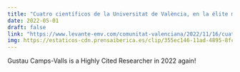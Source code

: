 ```yaml
---
title: "Cuatro científicos de la Universitat de València, en la élite mundial por las citas de sus artículos"
date: 2022-05-01
draft: false
link: "https://www.levante-emv.com/comunitat-valenciana/2022/11/16/cuatro-cientificos-universitat-valencia-elite-78655408.html"
img: https://estaticos-cdn.prensaiberica.es/clip/355ec146-11ad-4895-8fcc-8ff4f184050e_16-9-discover-aspect-ratio_default_0.jpg
---
```


Gustau Camps-Valls is a Highly Cited Researcher in 2022 again!
